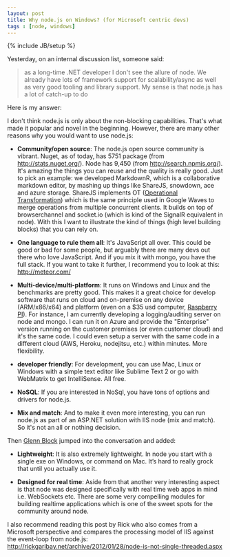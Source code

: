 ```yaml
---
layout: post
title: Why node.js on Windows? (for Microsoft centric devs)
tags : [node, windows]
---
```

{% include JB/setup %}

Yesterday, on an internal discussion list, someone said:

> as a long-time .NET developer I don't see the allure of node. We already have lots of framework support for scalability/async as well as very good tooling and library support. My sense is that node.js has a lot of catch-up to do

Here is my answer:

I don't think node.js is only about the non-blocking capabilities. That's what made it popular and novel in the beginning. However, there are many other reasons why you would want to use node.js:

* **Community/open source**: The node.js open source community is vibrant. Nuget, as of today, has 5751 package (from <http://stats.nuget.org/>). Node has 9,450 (from <http://search.npmjs.org/>). It's amazing the things you can reuse and the quality is really good. Just to pick an example: we developed MarkdownR, which is a collaborative markdown editor, by mashing up things like ShareJS, snowdown, ace and azure storage. ShareJS implements OT ([Operational Transformation](http://en.wikipedia.org/wiki/Operational_transformation)) which is the same principle used in Google Waves to merge operations from multiple concurrent clients. It builds on top of browserchannel and socket.io (which is kind of the SignalR equivalent in node). With this I want to illustrate the kind of things (high level building blocks) that you can rely on.

* **One language to rule them all**: It's JavaScript all over. This could be good or bad for some people, but arguably there are many devs out there who love JavaScript. And if you mix it with mongo, you have the full stack. If you want to take it further, I recommend you to look at this: <http://meteor.com/>

* **Multi-device/multi-platform**: It runs on Windows and Linux and the benchmarks are pretty good. This makes it a great choice for develop software that runs on cloud and on-premise on any device (ARM/x86/x64) and platform (even on a $35 usd computer, [Raspberry PI](http://blog.tomg.co/post/21322413373/how-to-install-node-js-on-your-raspberry-pi)). For instance, I am currently developing a logging/auditing server on node and mongo. I can run it on Azure and provide the "Enterprise" version running on the customer premises (or even customer cloud) and it's the same code. I could even setup a server with the same code in a different cloud (AWS, Heroku, nodejitsu, etc.) within minutes. More flexibility.

* **developer friendly**: For development, you can use Mac, Linux or Windows with a simple text editor like Sublime Text 2 or go with WebMatrix to get IntelliSense. All free.

* **NoSQL**: If you are interested in NoSql, you have tons of options and drivers for node.js.

* **Mix and match**: And to make it even more interesting, you can run node.js as part of an ASP.NET solution with IIS node (mix and match). So it's not an all or nothing decision.

Then [Glenn Block](http://codebetter.com/glennblock/) jumped into the conversation and added:

* **Lightweight**: It is also extremely lightweight. In node you start with a single exe on Windows, or command on Mac. It’s hard to really grock that until you actually use it. 

* **Designed for real time**: Aside from that another very interesting aspect is that node was designed specifically with real time web apps in mind i.e. WebSockets etc. There are some very compelling modules for building realtime applications which is one of the sweet spots for the community around node.


I also recommend reading this post by Rick who also comes from a Microsoft perspective and compares the processing model of IIS against the event-loop from node.js: <http://rickgaribay.net/archive/2012/01/28/node-is-not-single-threaded.aspx>


